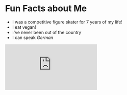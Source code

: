 # Fun Facts about Me
- I was a competitive figure skater for 7 years of my life!
- I eat vegan!
- I've never been out of the country
- I can speak *German*

![Link to next page](https://github.com/lgwggh/All-About-Me/blob/main/page2.md)
